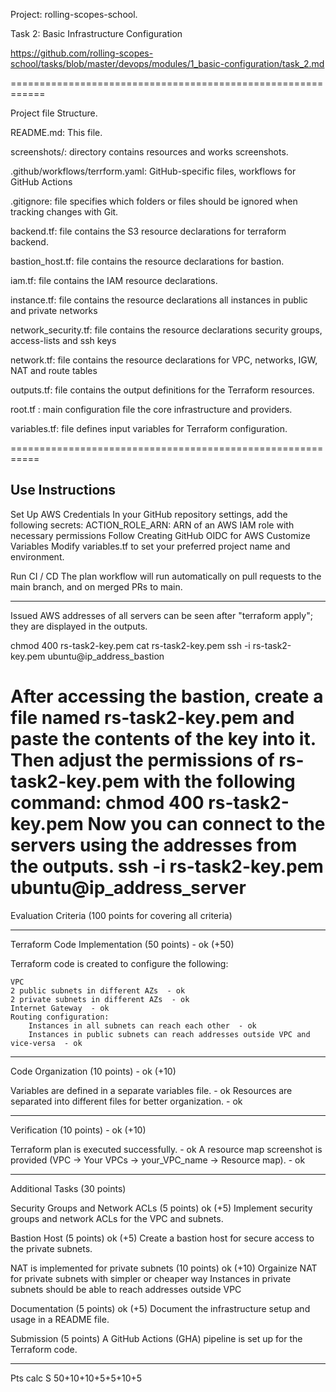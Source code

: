 Project: rolling-scopes-school. 

Task 2: Basic Infrastructure Configuration

https://github.com/rolling-scopes-school/tasks/blob/master/devops/modules/1_basic-configuration/task_2.md

============================================================


Project file Structure.

README.md:    This file.

screenshots/: directory contains resources and works screenshots.

.github/workflows/terrform.yaml: GitHub-specific files,  workflows for GitHub Actions

.gitignore:   file specifies which folders or files should be ignored when tracking changes with Git.

backend.tf:   file contains the S3 resource declarations for terraform backend.

bastion_host.tf: file contains the resource declarations for bastion.

iam.tf:      file contains the IAM resource declarations.

instance.tf: file contains the resource declarations all instances in public and private networks

network_security.tf: file contains the resource declarations security groups, access-lists and ssh keys

network.tf: file contains the resource declarations for VPC, networks, IGW, NAT and route tables

outputs.tf:  file contains the output definitions for the Terraform resources.

root.tf : main configuration file the core infrastructure and providers.

variables.tf: file defines input variables for Terraform configuration.


===========================================================

## Use Instructions

Set Up AWS Credentials In your GitHub repository settings, add the following secrets:
ACTION_ROLE_ARN: ARN of an AWS IAM role with necessary permissions Follow Creating GitHub OIDC for AWS
Customize Variables Modify variables.tf to set your preferred project name and environment. 

Run CI / CD The plan workflow will run automatically on pull requests to the main branch, and on merged PRs to main.

-------------------------------
Issued AWS addresses of all servers can be seen after "terraform apply"; they are displayed in the outputs.

chmod 400 rs-task2-key.pem
cat rs-task2-key.pem
ssh -i rs-task2-key.pem ubuntu@ip_address_bastion

After accessing the bastion, create a file named rs-task2-key.pem and paste the contents of the key into it. 
Then adjust the permissions of rs-task2-key.pem with the following command: chmod 400 rs-task2-key.pem 
Now you can connect to the servers using the addresses from the outputs.
ssh -i rs-task2-key.pem ubuntu@ip_address_server
===========================================================

Evaluation Criteria (100 points for covering all criteria)

------------------------------

Terraform Code Implementation (50 points) - ok (+50) 

Terraform code is created to configure the following:

    VPC
    2 public subnets in different AZs  - ok
    2 private subnets in different AZs  - ok
    Internet Gateway  - ok
    Routing configuration:
        Instances in all subnets can reach each other  - ok
        Instances in public subnets can reach addresses outside VPC and vice-versa  - ok

------------------------------

Code Organization (10 points) - ok (+10) 

Variables are defined in a separate variables file.   - ok
Resources are separated into different files for better organization.   - ok

------------------------------

Verification (10 points) - ok (+10) 

Terraform plan is executed successfully. - ok
A resource map screenshot is provided (VPC -> Your VPCs -> your_VPC_name -> Resource map). - ok

------------------------------

Additional Tasks (30 points)

Security Groups and Network ACLs (5 points) ok (+5) 
    Implement security groups and network ACLs for the VPC and subnets.

Bastion Host (5 points) ok (+5) 
    Create a bastion host for secure access to the private subnets.

NAT is implemented for private subnets (10 points) ok (+10)
    Orgainize NAT for private subnets with simpler or cheaper way
    Instances in private subnets should be able to reach addresses outside VPC

Documentation (5 points) ok (+5)
    Document the infrastructure setup and usage in a README file.

Submission (5 points)
    A GitHub Actions (GHA) pipeline is set up for the Terraform code.

-----------------------------
Pts calc
 S
 50+10+10+5+5+10+5

